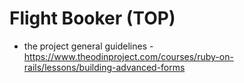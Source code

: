 # Flight Booker (TOP)

- the project general guidelines -
https://www.theodinproject.com/courses/ruby-on-rails/lessons/building-advanced-forms
